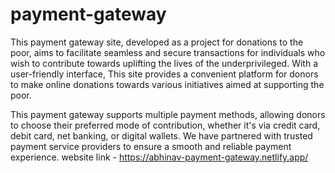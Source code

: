 # payment-gateway
This payment gateway site, developed as a project for donations to the poor, aims to facilitate seamless and secure transactions for individuals who wish to contribute towards uplifting the lives of the underprivileged. With a user-friendly interface, This site provides a convenient platform for donors to make online donations towards various initiatives aimed at supporting the poor.

This payment gateway supports multiple payment methods, allowing donors to choose their preferred mode of contribution, whether it's via credit card, debit card, net banking, or digital wallets. We have partnered with trusted payment service providers to ensure a smooth and reliable payment experience.
website link - https://abhinav-payment-gateway.netlify.app/
